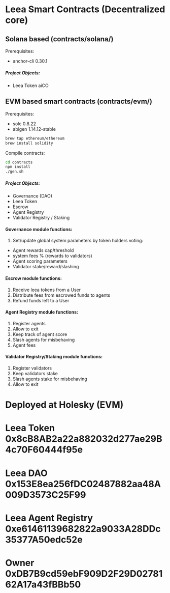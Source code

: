 # Leea Smart Contracts (Decentralized core)

## Solana based (contracts/solana/)
Prerequisites:
* anchor-cli 0.30.1

##### Project Objects:
* Leea Token aiCO

## EVM based smart contracts (contracts/evm/)
Prerequisites:

* solc 0.8.22
* abigen 1.14.12-stable

```sh
brew tap ethereum/ethereum
brew install solidity
```

Compile contracts:

```sh
cd contracts
npm install
./gen.sh
```

##### Project Objects:
* Governance (DAO) 
* Leea Token
* Escrow
* Agent Registry 
* Validator Registry / Staking

#### Governance module functions:

1. Set/update global system parameters by token holders voting:
* Agent rewards cap/threshold
* system fees % (rewards to validators)
* Agent scoring parameters
* Validator stake/reward/slashing

#### Escrow module functions:

1. Receive leea tokens from a User
2. Distribute fees from escrowed funds to agents
3. Refund funds left to a User

#### Agent Registry module functions:

1. Register agents
2. Allow to exit
3. Keep track of agent score
4. Slash agents for misbehaving
5. Agent fees

#### Validator Registry/Staking module functions:

1. Register validators
2. Keep validators stake
3. Slash agents stake for misbehaving 
4. Allow to exit

# Deployed at Holesky (EVM)
# Leea Token 0x8cB8AB2a22a882032d277ae29B4c70F60444f95e
# Leea DAO 0x153E8ea256fDC02487882aa48A009D3573C25F99
# Leea Agent Registry 0xe61461139682822a9033A28DDc35377A50edc52e
# Owner 0xDB7B9cd59ebF909D2F29D0278162A17a43fBBb50